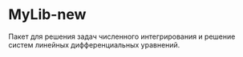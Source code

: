 # MyLib-new

Пакет для решения задач численного интегрирования и решение систем линейных дифференциальных уравнений.



